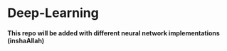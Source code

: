 # Deep-Learning
#### This repo will be added with different neural network implementations (inshaAllah)
